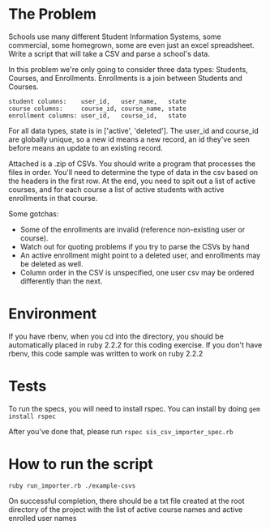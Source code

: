 # The Problem
Schools use many different Student Information Systems, some commercial, some homegrown, some are even just an excel spreadsheet. Write a script that will take a CSV and parse a school's data.

In this problem we're only going to consider three data types: Students, Courses, and Enrollments. Enrollments is a join between Students and Courses.

```
student columns:    user_id,   user_name,   state
course columns:     course_id, course_name, state
enrollment columns: user_id,   course_id,   state
```

For all data types, state is in ['active', 'deleted']. The user_id and course_id are globally unique, so a new id means a new record, an id they've seen before means an update to an existing record.

Attached is a .zip of CSVs. You should write a program that processes the files in order. You'll need to determine the type of data in the csv based on the headers in the first row. At the end, you need to spit out a list of active courses, and for each course a list of active students with active enrollments in that course.

Some gotchas:
- Some of the enrollments are invalid (reference non-existing user or course).
- Watch out for quoting problems if you try to parse the CSVs by hand
- An active enrollment might point to a deleted user, and enrollments may be deleted as well.
- Column order in the CSV is unspecified, one user csv may be ordered differently than the next.

# Environment

If you have rbenv, when you cd into the directory, you should be automatically placed in ruby 2.2.2 for this coding exercise.
If you don't have rbenv, this code sample was written to work on ruby 2.2.2

# Tests

To run the specs, you will need to install rspec. You can install by doing `gem install rspec`

After you've done that, please run `rspec sis_csv_importer_spec.rb`

# How to run the script

`ruby run_importer.rb ./example-csvs`

On successful completion, there should be a txt file created at the root directory of the project with the list of active course names and active enrolled user names
